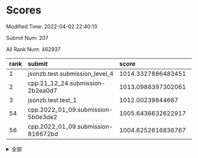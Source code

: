 # Scores

Modified Time: 2022-04-02 22:40:13

Submit Num: 207

All Rank Num: 462937

| rank |               submit               |       score        |       sigma        | pk_num |
| :--- | :--------------------------------- | :----------------- | :----------------- | :----- |
| 1    | jsonzb.test.submission_level_4     | 1014.3327886483451 | 0.8084537434757642 | 8946   |
| 2    | cpp.21_12_24.submission-2b2ea0d7   | 1013.0988397302061 | 0.7896006334338457 | 8943   |
| 3    | jsonzb.test.test_1                 | 1012.00239844667   | 0.7773321513451625 | 8945   |
| 54   | cpp.2022_01_09.submission-5b0e3de2 | 1005.6436632622917 | 0.7239760810651089 | 8949   |
| 56   | cpp.2022_01_09.submission-816672bd | 1004.6252616836767 | 0.7100988391131543 | 8948   |


<details>
<summary>全部</summary>

| rank |                 submit                 |       score        |       sigma        | pk_num |
| :--- | :------------------------------------- | :----------------- | :----------------- | :----- |
| 1    | jsonzb.test.submission_level_4         | 1014.3327886483451 | 0.8084537434757642 | 8946   |
| 2    | cpp.21_12_24.submission-2b2ea0d7       | 1013.0988397302061 | 0.7896006334338457 | 8943   |
| 3    | jsonzb.test.test_1                     | 1012.00239844667   | 0.7773321513451625 | 8945   |
| 4    | gobigger.level_3.submission_level_3_37 | 1011.6526013822997 | 0.7487861955112155 | 8946   |
| 5    | gobigger.level_3.submission_level_3_34 | 1011.3445729807908 | 0.7703708291886472 | 8946   |
| 6    | gobigger.level_3.submission_level_3_22 | 1011.0795623451392 | 0.7932391173885879 | 8948   |
| 7    | gobigger.level_3.submission_level_3_42 | 1011.0180922670316 | 0.7626665680120566 | 8942   |
| 8    | gobigger.level_3.submission_level_3_31 | 1010.9951365994559 | 0.7443696415215149 | 8943   |
| 9    | gobigger.level_3.submission_level_3_10 | 1010.9859783046082 | 0.7511703592807148 | 8944   |
| 10   | gobigger.level_3.submission_level_3_25 | 1010.9427157111741 | 0.7793727242884699 | 8948   |
| 11   | gobigger.level_3.submission_level_3_26 | 1010.8832550774346 | 0.7709382259215337 | 8944   |
| 12   | gobigger.level_3.submission_level_3_33 | 1010.8661498326059 | 0.7787855605741728 | 8950   |
| 13   | gobigger.level_3.submission_level_3_23 | 1010.8561257378141 | 0.782548568090538  | 8943   |
| 14   | gobigger.level_3.submission_level_3_1  | 1010.850863554884  | 0.7767164865008248 | 8946   |
| 15   | gobigger.level_3.submission_level_3_39 | 1010.8295260235193 | 0.7438260810599722 | 8950   |
| 16   | gobigger.level_3.submission_level_3_20 | 1010.7671024357483 | 0.753387516552438  | 8942   |
| 17   | gobigger.level_3.submission_level_3_15 | 1010.7546283856191 | 0.7627480495010379 | 8947   |
| 18   | gobigger.level_3.submission_level_3_48 | 1010.7317462686218 | 0.7689195000820195 | 8941   |
| 19   | gobigger.level_3.submission_level_3_7  | 1010.4881899746844 | 0.771163265122945  | 8945   |
| 20   | gobigger.level_3.submission_level_3_4  | 1010.4723482624528 | 0.7468895514499839 | 8946   |
| 21   | gobigger.level_3.submission_level_3_9  | 1010.465144427871  | 0.7809495307197774 | 8943   |
| 22   | gobigger.level_3.submission_level_3_5  | 1010.2499464810664 | 0.7708603640852103 | 8945   |
| 23   | gobigger.level_3.submission_level_3_38 | 1010.2482914768351 | 0.7278151378132675 | 8943   |
| 24   | gobigger.level_3.submission_level_3_8  | 1010.1768402982904 | 0.7471822455965285 | 8944   |
| 25   | gobigger.level_3.submission_level_3_16 | 1010.1502325386331 | 0.7533957497071484 | 8952   |
| 26   | gobigger.level_3.submission_level_3_12 | 1010.053709848021  | 0.7682249399814278 | 8951   |
| 27   | gobigger.level_3.submission_level_3_2  | 1009.9718964055522 | 0.7438817226317715 | 8945   |
| 28   | gobigger.level_3.submission_level_3_28 | 1009.9180384572912 | 0.75175512690574   | 8943   |
| 29   | gobigger.level_3.submission_level_3_46 | 1009.8826982562603 | 0.7649892134871059 | 8946   |
| 30   | gobigger.level_3.submission_level_3_19 | 1009.8743014583248 | 0.7679238079040005 | 8949   |
| 31   | gobigger.level_3.submission_level_3_29 | 1009.7598884183202 | 0.7477867973798864 | 8945   |
| 32   | gobigger.level_3.submission_level_3_11 | 1009.6680899885619 | 0.788044613254878  | 8948   |
| 33   | gobigger.level_3.submission_level_3_3  | 1009.6260832532611 | 0.7436956595791477 | 8942   |
| 34   | gobigger.level_3.submission_level_3_40 | 1009.6071899389623 | 0.7499238897879342 | 8944   |
| 35   | gobigger.level_3.submission_level_3_32 | 1009.584195988843  | 0.7473363127902728 | 8949   |
| 36   | gobigger.level_3.submission_level_3_35 | 1009.5637867938882 | 0.7634034240892278 | 8944   |
| 37   | gobigger.level_3.submission_level_3_21 | 1009.4452004684506 | 0.7468520739577018 | 8948   |
| 38   | gobigger.level_3.submission_level_3_17 | 1009.3685655294887 | 0.7388199698141977 | 8949   |
| 39   | gobigger.level_3.submission_level_3_18 | 1009.3583732473664 | 0.7566327608892318 | 8947   |
| 40   | gobigger.level_3.submission_level_3_6  | 1009.3550516222322 | 0.7448071422466468 | 8950   |
| 41   | gobigger.level_3.submission_level_3_0  | 1009.3111588990466 | 0.7631798292092683 | 8949   |
| 42   | gobigger.level_3.submission_level_3_47 | 1009.2740451681873 | 0.7579785629764669 | 8947   |
| 43   | gobigger.level_3.submission_level_3_45 | 1009.2740426847939 | 0.7276386562816504 | 8947   |
| 44   | gobigger.level_3.submission_level_3_43 | 1009.273165669722  | 0.7595607563850542 | 8947   |
| 45   | gobigger.level_3.submission_level_3_13 | 1009.2282271606377 | 0.7511750359090296 | 8947   |
| 46   | gobigger.level_3.submission_level_3_30 | 1009.2271762645469 | 0.7606992647985634 | 8945   |
| 47   | gobigger.level_3.submission_level_3_49 | 1009.2254147081462 | 0.7538845441119908 | 8946   |
| 48   | gobigger.level_3.submission_level_3_41 | 1009.0081910443726 | 0.7589348192054393 | 8943   |
| 49   | gobigger.level_3.submission_level_3_24 | 1008.9233441396466 | 0.7546516799730418 | 8944   |
| 50   | gobigger.level_3.submission_level_3_44 | 1008.7243908955376 | 0.7249204570892787 | 8948   |
| 51   | gobigger.level_3.submission_level_3_14 | 1008.6630551951625 | 0.7440596285885342 | 8943   |
| 52   | gobigger.level_3.submission_level_3_36 | 1008.2446215828633 | 0.7395039659529917 | 8944   |
| 53   | gobigger.level_3.submission_level_3_27 | 1008.2107893334705 | 0.7238065330860898 | 8951   |
| 54   | cpp.2022_01_09.submission-5b0e3de2     | 1005.6436632622917 | 0.7239760810651089 | 8949   |
| 55   | gobigger.level_1.submission_level_1_0  | 1004.8455773980841 | 0.7248839989904053 | 8944   |
| 56   | cpp.2022_01_09.submission-816672bd     | 1004.6252616836767 | 0.7100988391131543 | 8948   |
| 57   | gobigger.level_1.submission_level_1_46 | 1004.5622018356611 | 0.7095090887428049 | 8948   |
| 58   | gobigger.level_1.submission_level_1_27 | 1004.4589263681296 | 0.7186682541237677 | 8943   |
| 59   | gobigger.level_1.submission_level_1_1  | 1004.3932250875845 | 0.7136965564004932 | 8943   |
| 60   | gobigger.level_1.submission_level_1_18 | 1004.3389741493281 | 0.7313694699772202 | 8945   |
| 61   | gobigger.level_1.submission_level_1_31 | 1004.3108045791801 | 0.7203100166793979 | 8942   |
| 62   | gobigger.level_1.submission_level_1_39 | 1004.2648935492531 | 0.7102072836267991 | 8947   |
| 63   | gobigger.level_1.submission_level_1_15 | 1004.2282064252055 | 0.7226010194545809 | 8949   |
| 64   | gobigger.level_1.submission_level_1_13 | 1004.0204273099653 | 0.7145374081613152 | 8944   |
| 65   | gobigger.level_1.submission_level_1_26 | 1003.9967494481804 | 0.7083643008654174 | 8945   |
| 66   | gobigger.level_1.submission_level_1_9  | 1003.9094355233449 | 0.7221635848457761 | 8943   |
| 67   | gobigger.level_1.submission_level_1_11 | 1003.886403359588  | 0.7142622642088877 | 8949   |
| 68   | gobigger.level_1.submission_level_1_38 | 1003.8675193251561 | 0.7171926350679593 | 8947   |
| 69   | gobigger.level_1.submission_level_1_22 | 1003.8395193879278 | 0.7201108612993158 | 8945   |
| 70   | gobigger.level_1.submission_level_1_17 | 1003.7422911576042 | 0.7390313087648717 | 8940   |
| 71   | gobigger.level_1.submission_level_1_14 | 1003.7208716255809 | 0.7261350752829805 | 8945   |
| 72   | gobigger.level_1.submission_level_1_41 | 1003.6667665637024 | 0.7156788838685672 | 8947   |
| 73   | gobigger.level_1.submission_level_1_49 | 1003.6296064241175 | 0.7069279273461044 | 8946   |
| 74   | gobigger.level_1.submission_level_1_3  | 1003.6286303328392 | 0.7187061004551378 | 8941   |
| 75   | gobigger.level_1.submission_level_1_34 | 1003.577270029602  | 0.7057274068419248 | 8943   |
| 76   | gobigger.level_1.submission_level_1_33 | 1003.563598375464  | 0.7221859924779668 | 8942   |
| 77   | gobigger.level_1.submission_level_1_48 | 1003.556342930777  | 0.7218544199977505 | 8946   |
| 78   | gobigger.level_1.submission_level_1_24 | 1003.5556676011419 | 0.7088072679185909 | 8952   |
| 79   | gobigger.level_1.submission_level_1_35 | 1003.5145992607477 | 0.7224091778388985 | 8946   |
| 80   | gobigger.level_1.submission_level_1_4  | 1003.4797753310891 | 0.7155782570720376 | 8945   |
| 81   | gobigger.level_1.submission_level_1_43 | 1003.4463248807888 | 0.7187453230305421 | 8950   |
| 82   | gobigger.level_1.submission_level_1_2  | 1003.4440254373634 | 0.7228135072613243 | 8948   |
| 83   | gobigger.level_1.submission_level_1_29 | 1003.3961818098948 | 0.7193646253280477 | 8944   |
| 84   | gobigger.level_1.submission_level_1_10 | 1003.3921059590111 | 0.721566288569511  | 8945   |
| 85   | gobigger.level_1.submission_level_1_42 | 1003.3889774587125 | 0.7101660832220063 | 8943   |
| 86   | gobigger.level_1.submission_level_1_21 | 1003.3594249774369 | 0.7070053262638432 | 8944   |
| 87   | gobigger.level_1.submission_level_1_45 | 1003.3413117997927 | 0.7222745040547778 | 8945   |
| 88   | gobigger.level_1.submission_level_1_12 | 1003.242876389847  | 0.7152032480321763 | 8944   |
| 89   | gobigger.level_1.submission_level_1_37 | 1003.0863645232283 | 0.7175514136829774 | 8945   |
| 90   | gobigger.level_1.submission_level_1_20 | 1003.0187088478974 | 0.7164245124423312 | 8948   |
| 91   | gobigger.level_1.submission_level_1_32 | 1002.9980093490049 | 0.7132107580154722 | 8947   |
| 92   | gobigger.level_1.submission_level_1_8  | 1002.967417991407  | 0.7197292974023131 | 8948   |
| 93   | gobigger.level_1.submission_level_1_23 | 1002.9409551357458 | 0.7091902384897868 | 8944   |
| 94   | gobigger.level_1.submission_level_1_28 | 1002.7353398985382 | 0.7039941900722898 | 8945   |
| 95   | gobigger.level_1.submission_level_1_36 | 1002.6806265314824 | 0.7199678351310884 | 8947   |
| 96   | gobigger.level_1.submission_level_1_44 | 1002.6444642950297 | 0.7119137781259776 | 8946   |
| 97   | gobigger.level_1.submission_level_1_19 | 1002.5750053194289 | 0.7083152838921358 | 8947   |
| 98   | gobigger.level_1.submission_level_1_16 | 1002.4874839343124 | 0.7078063969386327 | 8944   |
| 99   | gobigger.level_1.submission_level_1_30 | 1002.214902152533  | 0.7078857893746906 | 8948   |
| 100  | gobigger.level_1.submission_level_1_47 | 1002.1466079997159 | 0.7191606413487235 | 8949   |
| 101  | gobigger.level_1.submission_level_1_5  | 1002.1319153681056 | 0.7164988024484245 | 8944   |
| 102  | gobigger.level_1.submission_level_1_40 | 1002.0586097468196 | 0.7135291702608846 | 8940   |
| 103  | gobigger.level_1.submission_level_1_6  | 1002.0404993218617 | 0.718662557136359  | 8944   |
| 104  | gobigger.level_1.submission_level_1_7  | 1001.9866276164754 | 0.715769387247527  | 8949   |
| 105  | gobigger.level_1.submission_level_1_25 | 1001.8301741550719 | 0.7162128643241146 | 8945   |
| 106  | gobigger.random.submission_random_3    | 997.1082660490748  | 0.711693656839198  | 8952   |
| 107  | gobigger.random.submission_random_49   | 997.0056732234272  | 0.7034028091993932 | 8947   |
| 108  | gobigger.random.submission_random_12   | 996.7098775068742  | 0.7117767466842745 | 8942   |
| 109  | gobigger.random.submission_random_2    | 996.7062821235263  | 0.7030313883559697 | 8944   |
| 110  | gobigger.random.submission_random_18   | 996.6731277682404  | 0.7044131016911677 | 8944   |
| 111  | gobigger.random.submission_random_4    | 996.659165680961   | 0.7173473431264198 | 8947   |
| 112  | gobigger.random.submission_random_7    | 996.6377029173556  | 0.7033567151685467 | 8943   |
| 113  | gobigger.random.submission_random_29   | 996.6032789285443  | 0.7138559931532225 | 8947   |
| 114  | gobigger.random.submission_random_43   | 996.5677380799502  | 0.703177371670751  | 8943   |
| 115  | gobigger.random.submission_random_21   | 996.5627311925329  | 0.7016311109716401 | 8946   |
| 116  | gobigger.random.submission_random_48   | 996.5034323298443  | 0.7188569663199976 | 8948   |
| 117  | gobigger.random.submission_random_19   | 996.4585092334561  | 0.7120349674326296 | 8945   |
| 118  | gobigger.random.submission_random_31   | 996.419814307366   | 0.7178573998064625 | 8945   |
| 119  | gobigger.random.submission_random_10   | 996.4058235459929  | 0.712057282727903  | 8945   |
| 120  | gobigger.random.submission_random_9    | 996.4037823917434  | 0.7111291495106227 | 8944   |
| 121  | gobigger.random.submission_random_24   | 996.4035918205404  | 0.7211880368750802 | 8944   |
| 122  | gobigger.random.submission_random_26   | 996.3988893262936  | 0.7163291898170506 | 8940   |
| 123  | gobigger.random.submission_random_23   | 996.3155309003363  | 0.71538881420507   | 8947   |
| 124  | gobigger.random.submission_random_1    | 996.1838411705003  | 0.7040028019541423 | 8946   |
| 125  | gobigger.random.submission_random_32   | 996.1805743065249  | 0.7131689583240195 | 8942   |
| 126  | gobigger.random.submission_random_37   | 996.1038639949622  | 0.7132784583366515 | 8945   |
| 127  | gobigger.random.submission_random_5    | 996.0844316382713  | 0.7131817723027315 | 8944   |
| 128  | gobigger.random.submission_random_17   | 996.0825469012394  | 0.7021769608656159 | 8944   |
| 129  | gobigger.random.submission_random_30   | 996.0708898772721  | 0.7144662683840585 | 8941   |
| 130  | gobigger.random.submission_random_36   | 995.9999460280376  | 0.7017387981766445 | 8945   |
| 131  | gobigger.random.submission_random_25   | 995.9591301274418  | 0.7222225195376615 | 8948   |
| 132  | gobigger.random.submission_random_14   | 995.9580677340583  | 0.708087642263915  | 8949   |
| 133  | gobigger.random.submission_random_39   | 995.951135350682   | 0.7073070645231728 | 8945   |
| 134  | gobigger.random.submission_random_22   | 995.9409439596933  | 0.716989556990542  | 8947   |
| 135  | gobigger.random.submission_random_34   | 995.8768472712982  | 0.7156195894773235 | 8947   |
| 136  | gobigger.random.submission_random_47   | 995.7850287572543  | 0.7086127677097466 | 8944   |
| 137  | gobigger.random.submission_random_0    | 995.7666978298564  | 0.716199911107333  | 8950   |
| 138  | gobigger.random.submission_random_6    | 995.72987572896    | 0.7036541459443203 | 8950   |
| 139  | gobigger.random.submission_random_16   | 995.6976521846195  | 0.7224273554046757 | 8947   |
| 140  | gobigger.random.submission_random_11   | 995.5733354977243  | 0.7136730894119577 | 8950   |
| 141  | gobigger.random.submission_random_20   | 995.5538393355292  | 0.7259224847760076 | 8942   |
| 142  | gobigger.random.submission_random_45   | 995.5182415678228  | 0.7235471099039142 | 8944   |
| 143  | gobigger.random.submission_random_41   | 995.5049682781352  | 0.7046140722679435 | 8947   |
| 144  | gobigger.random.submission_random_38   | 995.4807704967036  | 0.7162639869584255 | 8943   |
| 145  | gobigger.random.submission_random_42   | 995.4667050356112  | 0.7091626319978585 | 8939   |
| 146  | gobigger.random.submission_random_8    | 995.396321612418   | 0.6913799634658526 | 8946   |
| 147  | gobigger.random.submission_random_13   | 995.3614475754043  | 0.719059144755234  | 8942   |
| 148  | gobigger.random.submission_random_33   | 995.3278216746818  | 0.6989049575116322 | 8943   |
| 149  | gobigger.random.submission_random_27   | 995.3138618961405  | 0.7145854828636393 | 8940   |
| 150  | gobigger.random.submission_random_28   | 995.3004179209421  | 0.7140259455638934 | 8949   |
| 151  | gobigger.random.submission_random_46   | 995.292010068551   | 0.7206266036345623 | 8947   |
| 152  | gobigger.random.submission_random_40   | 995.2898416261067  | 0.6999460550732186 | 8946   |
| 153  | gobigger.random.submission_random_15   | 995.2395127830226  | 0.7243188881203513 | 8941   |
| 154  | gobigger.random.submission_random_44   | 994.8457616989065  | 0.7081847479847235 | 8951   |
| 155  | gobigger.level_2.submission_level_2_35 | 994.6808505973755  | 0.7296842464479545 | 8948   |
| 156  | gobigger.level_2.submission_level_2_39 | 994.5709638005828  | 0.7133695818113297 | 8946   |
| 157  | gobigger.random.submission_random_35   | 994.3265850856636  | 0.7181041366996167 | 8946   |
| 158  | gobigger.level_2.submission_level_2_5  | 994.2539664936215  | 0.7265441449577744 | 8947   |
| 159  | gobigger.level_2.submission_level_2_22 | 993.6100306841419  | 0.7483677792504977 | 8948   |
| 160  | gobigger.level_2.submission_level_2_45 | 993.4797757740238  | 0.7372134548785334 | 8945   |
| 161  | gobigger.level_2.submission_level_2_33 | 993.4267545005689  | 0.7232576134334501 | 8944   |
| 162  | gobigger.level_2.submission_level_2_31 | 993.26736193299    | 0.7368709131255439 | 8946   |
| 163  | gobigger.level_2.submission_level_2_37 | 993.2286144842118  | 0.7432343660560448 | 8945   |
| 164  | gobigger.level_2.submission_level_2_28 | 993.138879453438   | 0.7249424394471515 | 8952   |
| 165  | gobigger.level_2.submission_level_2_43 | 993.0472982869119  | 0.7372997574125533 | 8945   |
| 166  | gobigger.level_2.submission_level_2_40 | 993.0229120600942  | 0.7510157629393092 | 8942   |
| 167  | gobigger.level_2.submission_level_2_18 | 992.9620681751819  | 0.7474936536284067 | 8944   |
| 168  | gobigger.level_2.submission_level_2_3  | 992.7694972148098  | 0.7296640955504351 | 8944   |
| 169  | gobigger.level_2.submission_level_2_25 | 992.7312667052904  | 0.7327713111175591 | 8945   |
| 170  | gobigger.level_2.submission_level_2_8  | 992.7202265277707  | 0.7358906676520365 | 8946   |
| 171  | gobigger.level_2.submission_level_2_9  | 992.6496035522459  | 0.7419162817349227 | 8945   |
| 172  | gobigger.level_2.submission_level_2_38 | 992.629152211616   | 0.7452882184138955 | 8945   |
| 173  | gobigger.level_2.submission_level_2_7  | 992.5965856263147  | 0.736621757551103  | 8947   |
| 174  | gobigger.level_2.submission_level_2_24 | 992.5481616338456  | 0.7601846865215917 | 8947   |
| 175  | gobigger.level_2.submission_level_2_47 | 992.4830366733297  | 0.7434772722792083 | 8951   |
| 176  | gobigger.level_2.submission_level_2_27 | 992.480849921428   | 0.744664979767791  | 8945   |
| 177  | gobigger.level_2.submission_level_2_16 | 992.41394925646    | 0.7481369481612723 | 8942   |
| 178  | gobigger.level_2.submission_level_2_11 | 992.375829157519   | 0.7665384114324821 | 8944   |
| 179  | gobigger.level_2.submission_level_2_19 | 992.1318854106879  | 0.7415724679207772 | 8951   |
| 180  | gobigger.level_2.submission_level_2_41 | 992.0444184707004  | 0.7216798499884242 | 8942   |
| 181  | gobigger.level_2.submission_level_2_14 | 992.0040009189095  | 0.7382314209233674 | 8951   |
| 182  | gobigger.level_2.submission_level_2_49 | 991.9827925038766  | 0.7397562840399864 | 8945   |
| 183  | gobigger.level_2.submission_level_2_46 | 991.9612828228327  | 0.7511796198710249 | 8944   |
| 184  | gobigger.level_2.submission_level_2_30 | 991.8580775968315  | 0.7640763617936641 | 8947   |
| 185  | gobigger.level_2.submission_level_2_26 | 991.8495976995672  | 0.757174126837615  | 8945   |
| 186  | gobigger.level_2.submission_level_2_12 | 991.7683978731055  | 0.7342275268830649 | 8946   |
| 187  | gobigger.level_2.submission_level_2_20 | 991.732129360289   | 0.7755238229348631 | 8949   |
| 188  | gobigger.level_2.submission_level_2_13 | 991.7209369046932  | 0.7519894459443653 | 8948   |
| 189  | gobigger.level_2.submission_level_2_34 | 991.7052368900756  | 0.7453229769415145 | 8947   |
| 190  | gobigger.level_2.submission_level_2_6  | 991.4969021090599  | 0.7464189526709977 | 8945   |
| 191  | gobigger.level_2.submission_level_2_21 | 991.4694852498724  | 0.7410323894377675 | 8945   |
| 192  | gobigger.level_2.submission_level_2_4  | 991.3219207346277  | 0.7410436183379269 | 8944   |
| 193  | gobigger.level_2.submission_level_2_10 | 991.3122047096223  | 0.7572006412047604 | 8945   |
| 194  | gobigger.level_2.submission_level_2_29 | 991.1929383817694  | 0.7617026932707204 | 8948   |
| 195  | gobigger.level_2.submission_level_2_42 | 991.0908360164883  | 0.7658814041002936 | 8948   |
| 196  | gobigger.level_2.submission_level_2_48 | 991.0520282318828  | 0.7765913807307583 | 8944   |
| 197  | gobigger.level_2.submission_level_2_23 | 990.9603745088862  | 0.7908340552479569 | 8950   |
| 198  | gobigger.level_2.submission_level_2_32 | 990.8792291342511  | 0.7709428474117446 | 8943   |
| 199  | gobigger.level_2.submission_level_2_1  | 990.8770215288386  | 0.7491079605150553 | 8942   |
| 200  | gobigger.level_2.submission_level_2_36 | 990.8596908849295  | 0.7433669916627489 | 8945   |
| 201  | gobigger.level_2.submission_level_2_2  | 990.823903605929   | 0.7535070831735587 | 8945   |
| 202  | gobigger.level_2.submission_level_2_15 | 990.5549142316986  | 0.760863276796024  | 8945   |
| 203  | gobigger.level_2.submission_level_2_0  | 990.2474176101466  | 0.7757750113015487 | 8947   |
| 204  | gobigger.level_2.submission_level_2_17 | 989.9237043010072  | 0.7849601248230889 | 8947   |
| 205  | gobigger.level_2.submission_level_2_44 | 989.9042665246595  | 0.769086095932475  | 8944   |
| 206  | gobigger.none.submission_none_0        | 978.2083286491662  | 1.2956938681436672 | 8947   |
| 207  | gobigger.none.submission_none_1        | 973.3051386893885  | 1.7556375444496863 | 8946   |

</details>